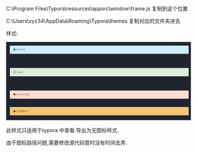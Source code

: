 C:\Program Files\Typora\resources\appsrc\window\frame.js    复制到这个位置

C:\Users\xyz34\AppData\Roaming\Typora\themes  复制对应的文件夹进去

样式:

![image-20230209221309153](readme.assets/image-20230209221309153.png)

此样式只适用于typora 中查看.导出为无图标样式.



由于图标路径问题,需要修改源代码暂时没有时间去弄.